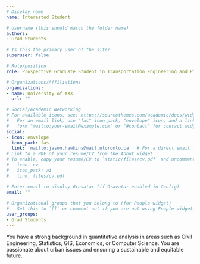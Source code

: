 ```yaml
---
# Display name
name: Interested Student

# Username (this should match the folder name)
authors:
- Grad Students

# Is this the primary user of the site?
superuser: false

# Role/position
role: Prospective Graduate Student in Transportation Engineering and Planning

# Organizations/Affiliations
organizations:
- name: University of XXX
  url: ""

# Social/Academic Networking
# For available icons, see: https://sourcethemes.com/academic/docs/widgets/#icons
#   For an email link, use "fas" icon pack, "envelope" icon, and a link in the
#   form "mailto:your-email@example.com" or "#contact" for contact widget.
social:
- icon: envelope
  icon_pack: fas
  link: 'mailto:jason.hawkins@mail.utoronto.ca'  # For a direct email link, use "mailto:test@example.org".
# Link to a PDF of your resume/CV from the About widget.
# To enable, copy your resume/CV to `static/files/cv.pdf` and uncomment the lines below.  
# - icon: cv
#   icon_pack: ai
#   link: files/cv.pdf

# Enter email to display Gravatar (if Gravatar enabled in Config)
email: ""
  
# Organizational groups that you belong to (for People widget)
#   Set this to `[]` or comment out if you are not using People widget.  
user_groups:
- Grad Students
---
```

You have a strong background in quantitative analysis in areas such as Civil Engineering, Statistics, GIS, Economics, or Computer Science. You are passionate about urban issues and ensuring a sustainable and equitable future.